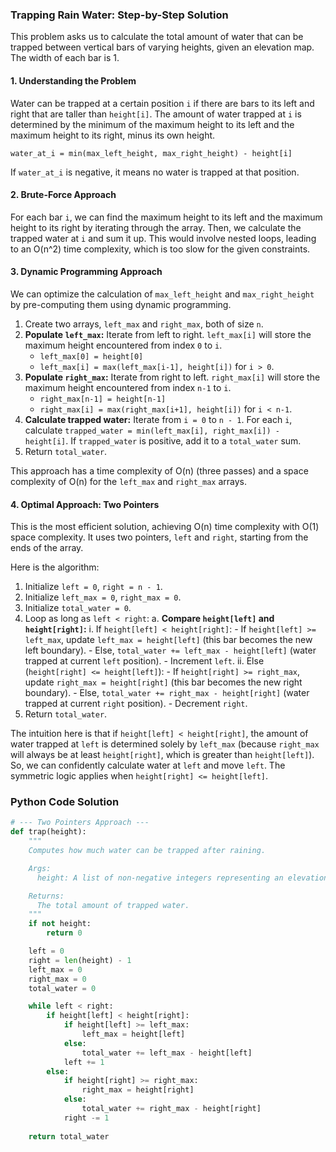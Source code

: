 ### Trapping Rain Water: Step-by-Step Solution

This problem asks us to calculate the total amount of water that can be trapped between vertical bars of varying heights, given an elevation map. The width of each bar is 1.

#### 1. Understanding the Problem

Water can be trapped at a certain position `i` if there are bars to its left and right that are taller than `height[i]`. The amount of water trapped at `i` is determined by the minimum of the maximum height to its left and the maximum height to its right, minus its own height.

`water_at_i = min(max_left_height, max_right_height) - height[i]`

If `water_at_i` is negative, it means no water is trapped at that position.

#### 2. Brute-Force Approach

For each bar `i`, we can find the maximum height to its left and the maximum height to its right by iterating through the array. Then, we calculate the trapped water at `i` and sum it up. This would involve nested loops, leading to an O(n^2) time complexity, which is too slow for the given constraints.

#### 3. Dynamic Programming Approach

We can optimize the calculation of `max_left_height` and `max_right_height` by pre-computing them using dynamic programming.

1.  Create two arrays, `left_max` and `right_max`, both of size `n`.
2.  **Populate `left_max`:** Iterate from left to right. `left_max[i]` will store the maximum height encountered from index `0` to `i`.
    - `left_max[0] = height[0]`
    - `left_max[i] = max(left_max[i-1], height[i])` for `i > 0`.
3.  **Populate `right_max`:** Iterate from right to left. `right_max[i]` will store the maximum height encountered from index `n-1` to `i`.
    - `right_max[n-1] = height[n-1]`
    - `right_max[i] = max(right_max[i+1], height[i])` for `i < n-1`.
4.  **Calculate trapped water:** Iterate from `i = 0` to `n - 1`. For each `i`, calculate `trapped_water = min(left_max[i], right_max[i]) - height[i]`. If `trapped_water` is positive, add it to a `total_water` sum.
5.  Return `total_water`.

This approach has a time complexity of O(n) (three passes) and a space complexity of O(n) for the `left_max` and `right_max` arrays.

#### 4. Optimal Approach: Two Pointers

This is the most efficient solution, achieving O(n) time complexity with O(1) space complexity. It uses two pointers, `left` and `right`, starting from the ends of the array.

Here is the algorithm:

1.  Initialize `left = 0`, `right = n - 1`.
2.  Initialize `left_max = 0`, `right_max = 0`.
3.  Initialize `total_water = 0`.
4.  Loop as long as `left < right`:
    a. **Compare `height[left]` and `height[right]`:**
        i. If `height[left] < height[right]`:
            - If `height[left] >= left_max`, update `left_max = height[left]` (this bar becomes the new left boundary).
            - Else, `total_water += left_max - height[left]` (water trapped at current `left` position).
            - Increment `left`.
        ii. Else (`height[right] <= height[left]`):
            - If `height[right] >= right_max`, update `right_max = height[right]` (this bar becomes the new right boundary).
            - Else, `total_water += right_max - height[right]` (water trapped at current `right` position).
            - Decrement `right`.
5.  Return `total_water`.

The intuition here is that if `height[left] < height[right]`, the amount of water trapped at `left` is determined solely by `left_max` (because `right_max` will always be at least `height[right]`, which is greater than `height[left]`). So, we can confidently calculate water at `left` and move `left`. The symmetric logic applies when `height[right] <= height[left]`.

### Python Code Solution

```python
# --- Two Pointers Approach ---
def trap(height):
    """
    Computes how much water can be trapped after raining.

    Args:
      height: A list of non-negative integers representing an elevation map.

    Returns:
      The total amount of trapped water.
    """
    if not height:
        return 0

    left = 0
    right = len(height) - 1
    left_max = 0
    right_max = 0
    total_water = 0

    while left < right:
        if height[left] < height[right]:
            if height[left] >= left_max:
                left_max = height[left]
            else:
                total_water += left_max - height[left]
            left += 1
        else:
            if height[right] >= right_max:
                right_max = height[right]
            else:
                total_water += right_max - height[right]
            right -= 1
            
    return total_water

```
